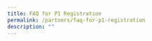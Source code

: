 ```yaml
---
title: FAQ for P1 Registration
permalink: /partners/faq-for-p1-registration
description: ""
---
```

